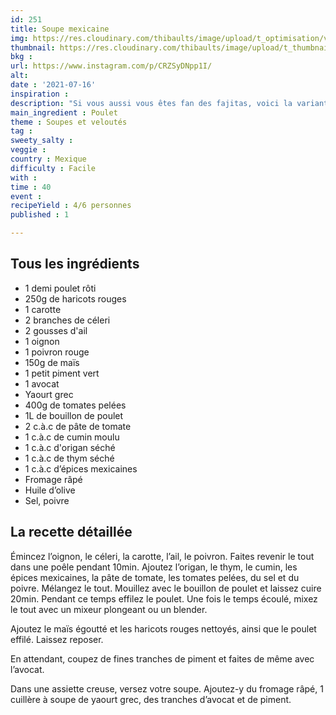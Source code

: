 ```yaml
---
id: 251
title: Soupe mexicaine
img: https://res.cloudinary.com/thibaults/image/upload/t_optimisation/v1626632816/Recipes/20210716_soupe_mexicaine.jpg
thumbnail: https://res.cloudinary.com/thibaults/image/upload/t_thumbnail_josie/v1626632816/Recipes/20210716_soupe_mexicaine.jpg
bkg : 
url: https://www.instagram.com/p/CRZSyDNpp1I/
alt: 
date : '2021-07-16'
inspiration : 
description: "Si vous aussi vous êtes fan des fajitas, voici la variante en soupe tout aussi bonne et qui change de d’habitude."
main_ingredient : Poulet
theme : Soupes et veloutés
tag : 
sweety_salty : 
veggie : 
country : Mexique
difficulty : Facile
with : 
time : 40
event : 
recipeYield : 4/6 personnes
published : 1

---
```


## Tous les ingrédients
 - 1 demi poulet rôti
 - 250g de haricots rouges
 - 1 carotte
 - 2 branches de céleri
 - 2 gousses d'ail
 - 1 oignon
 - 1 poivron rouge
 - 150g de maïs
 - 1 petit piment vert
 - 1 avocat
 - Yaourt grec
 - 400g de tomates pelées
 - 1L de bouillon de poulet
 - 2 c.à.c de pâte de tomate
 - 1 c.à.c de cumin moulu
 - 1 c.à.c d'origan séché
 - 1 c.à.c de thym séché
 - 1 c.à.c d’épices mexicaines
 - Fromage râpé
 - Huile d’olive
 - Sel, poivre


## La recette détaillée
Émincez l’oignon, le céleri, la carotte, l’ail, le poivron. Faites revenir le tout dans une poêle pendant 10min. Ajoutez l’origan, le thym, le cumin, les épices mexicaines, la pâte de tomate, les tomates pelées, du sel et du poivre. Mélangez le tout. Mouillez avec le bouillon de poulet et laissez cuire 20min. Pendant ce temps effilez le poulet. Une fois le temps écoulé, mixez le tout avec un mixeur plongeant ou un blender.

Ajoutez le maïs égoutté et les haricots rouges nettoyés, ainsi que le poulet effilé. Laissez reposer.

En attendant, coupez de fines tranches de piment et faites de même avec l’avocat.

Dans une assiette creuse, versez votre soupe. Ajoutez-y du fromage râpé, 1 cuillère à soupe de yaourt grec, des tranches d’avocat et de piment.